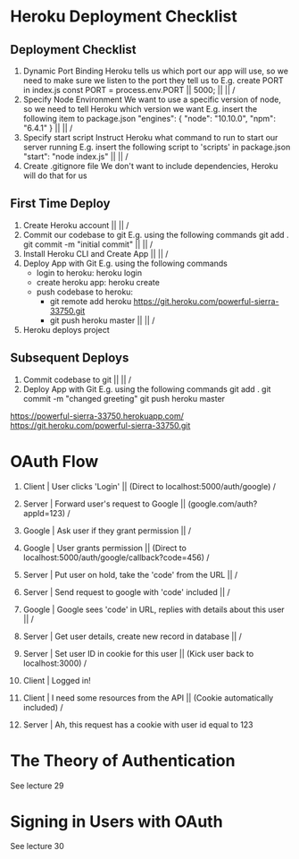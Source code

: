 # Heroku Deployment Checklist

## Deployment Checklist

01. Dynamic Port Binding
Heroku tells us which port our app will use, 
so we need to make sure we listen to the port 
they tell us to
E.g. create PORT in index.js
    const PORT = process.env.PORT || 5000;
            ||
            ||
            \/
02. Specify Node Environment
We want to use a specific version of node, 
so we need to tell Heroku which version we want
E.g. insert the following item to package.json
    "engines": {
        "node": "10.10.0",
        "npm": "6.4.1"
    }
            ||
            ||
            \/
03. Specify start script
Instruct Heroku what command to run to start
our server running
E.g. insert the following script to 'scripts' 
in package.json
    "start": "node index.js"
            ||
            ||
            \/
04. Create .gitignore file
We don't want to include dependencies, Heroku 
will do that for us

## First Time Deploy

01. Create Heroku account
            ||
            ||
            \/
02. Commit our codebase to git
E.g. using the following commands
    git add . 
    git commit -m "initial commit"
            ||
            ||
            \/
03. Install Heroku CLI and Create App
            ||
            ||
            \/
04. Deploy App with Git
E.g. using the following commands
    - login to heroku: heroku login
    - create heroku app: heroku create
    - push codebase to heroku: 
        + git remote add heroku https://git.heroku.com/powerful-sierra-33750.git
        + git push heroku master
            ||
            ||
            \/
05. Heroku deploys project

## Subsequent Deploys

01. Commit codebase to git
            ||
            ||
            \/
02. Deploy App with Git
E.g. using the following commands
    git add .
    git commit -m "changed greeting"
    git push heroku master

https://powerful-sierra-33750.herokuapp.com/
https://git.heroku.com/powerful-sierra-33750.git

# OAuth Flow

01. Client | User clicks 'Login' 
    || (Direct to localhost:5000/auth/google)
    \/
02. Server | Forward user's request to Google
    || (google.com/auth?appId=123)
    \/
03. Google | Ask user if they grant permission
    || 
    \/
04. Google | User grants permission
    || (Direct to localhost:5000/auth/google/callback?code=456)
    \/
05. Server | Put user on hold, take the 'code' from the URL
    ||
    \/
06. Server | Send request to google with 'code' included
    ||
    \/
07. Google | Google sees 'code' in URL, replies with details about this user
    ||
    \/
08. Server | Get user details, create new record in database
    ||
    \/
09. Server | Set user ID in cookie for this user
    || (Kick user back to localhost:3000)
    \/
10. Client | Logged in!
    
11. Client | I need some resources from the API
    || (Cookie automatically included)
    \/
12. Server | Ah, this request has a cookie with user id equal to 123

# The Theory of Authentication
See lecture 29

# Signing in Users with OAuth
See lecture 30